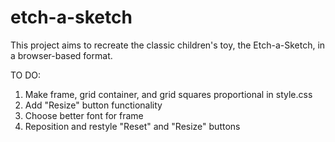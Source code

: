 # etch-a-sketch

This project aims to recreate the classic children's toy, the Etch-a-Sketch, in a browser-based format.

TO DO:
1. Make frame, grid container, and grid squares proportional in style.css
2. Add "Resize" button functionality
3. Choose better font for frame
4. Reposition and restyle "Reset" and "Resize" buttons
